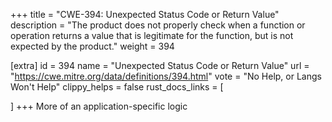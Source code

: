 +++
title = "CWE-394: Unexpected Status Code or Return Value"
description	= "The product does not properly check when a function or operation returns a value that is legitimate for the function, but is not expected by the product."
weight = 394

[extra]
id = 394
name = "Unexpected Status Code or Return Value"
url = "https://cwe.mitre.org/data/definitions/394.html"
vote = "No Help, or Langs Won't Help"
clippy_helps = false
rust_docs_links = [
	
]
+++
More of an application-specific logic
